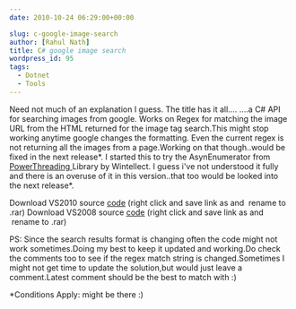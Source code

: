 ```yaml
---
date: 2010-10-24 06:29:00+00:00

slug: c-google-image-search
author: [Rahul Nath]
title: C# google image search
wordpress_id: 95
tags:
  - Dotnet
  - Tools
---
```


Need not much of an explanation I guess.
The title has it all....
....a C# API for searching images from google.
Works on Regex for matching the image URL from the HTML returned for the image tag search.This might stop working anytime google changes the formatting.
Even the current regex is not returning all the images from a page.Working on that though..would be fixed in the next release*.
I started this to try the AsynEnumerator from [PowerThreading ](http://www.wintellect.com/Resources/Downloads)Library by Wintellect.
I guess i've not understood it fully and there is an overuse of it in this version..that too would be looked into the next release*.

Download VS2010 source [code](http://rahulpnath.files.wordpress.com/2011/07/imagesearch_2010.jpg) (right click and save link as and  rename to .rar)
Download VS2008 source [code](http://rahulpnath.files.wordpress.com/2011/02/imagesearch_2008.jpg) (right click and save link as and  rename to .rar)

PS: Since the search results format is changing often the code might not work sometimes.Doing my best to keep it updated and working.Do check the comments too to see if the regex match string is changed.Sometimes I might not get time to update the solution,but would just leave a comment.Latest comment should be the best to match with :)

\*Conditions Apply: might be there :)
